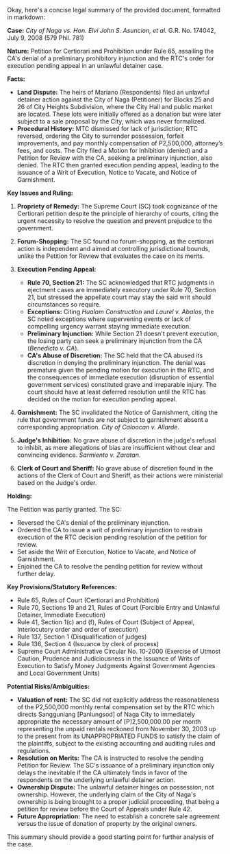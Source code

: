 Okay, here's a concise legal summary of the provided document, formatted in markdown:

**Case:** *City of Naga vs. Hon. Elvi John S. Asuncion, et al.* G.R. No. 174042, July 9, 2008 (579 Phil. 781)

**Nature:** Petition for Certiorari and Prohibition under Rule 65, assailing the CA's denial of a preliminary prohibitory injunction and the RTC's order for execution pending appeal in an unlawful detainer case.

**Facts:**

*   **Land Dispute:** The heirs of Mariano (Respondents) filed an unlawful detainer action against the City of Naga (Petitioner) for Blocks 25 and 26 of City Heights Subdivision, where the City Hall and public market are located. These lots were initially offered as a donation but were later subject to a sale proposal by the City, which was never formalized.
*   **Procedural History:** MTC dismissed for lack of jurisdiction; RTC reversed, ordering the City to surrender possession, forfeit improvements, and pay monthly compensation of P2,500,000, attorney’s fees, and costs. The City filed a Motion for Inhibition (denied) and a Petition for Review with the CA, seeking a preliminary injunction, also denied. The RTC then granted execution pending appeal, leading to the issuance of a Writ of Execution, Notice to Vacate, and Notice of Garnishment.

**Key Issues and Ruling:**

1.  **Propriety of Remedy:** The Supreme Court (SC) took cognizance of the Certiorari petition despite the principle of hierarchy of courts, citing the urgent necessity to resolve the question and prevent prejudice to the government.
2.  **Forum-Shopping:** The SC found no forum-shopping, as the certiorari action is independent and aimed at controlling jurisdictional bounds, unlike the Petition for Review that evaluates the case on its merits.
3.  **Execution Pending Appeal:**

    *   **Rule 70, Section 21:** The SC acknowledged that RTC judgments in ejectment cases are immediately executory under Rule 70, Section 21, but stressed the appellate court may stay the said writ should circumstances so require.
    *   **Exceptions:** Citing *Hualam Construction* and *Laurel v. Abalos*, the SC noted exceptions where supervening events or lack of compelling urgency warrant staying immediate execution.
    *   **Preliminary Injunction:** While Section 21 doesn't prevent execution, the losing party can seek a preliminary injunction from the CA (*Benedicto v. CA*).
    *   **CA's Abuse of Discretion:** The SC held that the CA abused its discretion in denying the preliminary injunction. The denial was premature given the pending motion for execution in the RTC, and the consequences of immediate execution (disruption of essential government services) constituted grave and irreparable injury. The court should have at least deferred resolution until the RTC has decided on the motion for execution pending appeal.

4.  **Garnishment:** The SC invalidated the Notice of Garnishment, citing the rule that government funds are not subject to garnishment absent a corresponding appropriation. *City of Caloocan v. Allarde*.

5.  **Judge's Inhibition:** No grave abuse of discretion in the judge's refusal to inhibit, as mere allegations of bias are insufficient without clear and convincing evidence. *Sarmiento v. Zaratan*.

6.  **Clerk of Court and Sheriff:** No grave abuse of discretion found in the actions of the Clerk of Court and Sheriff, as their actions were ministerial based on the Judge's order.

**Holding:**

The Petition was partly granted. The SC:

*   Reversed the CA's denial of the preliminary injunction.
*   Ordered the CA to issue a writ of preliminary injunction to restrain execution of the RTC decision pending resolution of the petition for review.
*   Set aside the Writ of Execution, Notice to Vacate, and Notice of Garnishment.
*   Enjoined the CA to resolve the pending petition for review without further delay.

**Key Provisions/Statutory References:**

*   Rule 65, Rules of Court (Certiorari and Prohibition)
*   Rule 70, Sections 19 and 21, Rules of Court (Forcible Entry and Unlawful Detainer, Immediate Execution)
*   Rule 41, Section 1(c) and (f), Rules of Court (Subject of Appeal, Interlocutory order and order of execution)
*   Rule 137, Section 1 (Disqualification of judges)
*   Rule 136, Section 4 (Issuance by clerk of process)
*   Supreme Court Administrative Circular No. 10-2000 (Exercise of Utmost Caution, Prudence and Judiciousness in the Issuance of Writs of Execution to Satisfy Money Judgments Against Government Agencies and Local Government Units)

**Potential Risks/Ambiguities:**

*   **Valuation of rent:**  The SC did not explicitly address the reasonableness of the P2,500,000 monthly rental compensation set by the RTC which directs Sangguniang [Panlungsod] of Naga City to immediately appropriate the necessary amount of [P]2,500,000.00 per month representing the unpaid rentals reckoned from November 30, 2003 up to the present from its UNAPPROPRIATED FUNDS to satisfy the claim of the plaintiffs, subject to the existing accounting and auditing rules and regulations.
*   **Resolution on Merits:** The CA is instructed to resolve the pending Petition for Review. The SC's issuance of a preliminary injunction only delays the inevitable if the CA ultimately finds in favor of the respondents on the underlying unlawful detainer action.
*  **Ownership Dispute:** The unlawful detainer hinges on possession, not ownership. However, the underlying claim of the City of Naga's ownership is being brought to a proper judicial proceeding, that being a petition for review before the Court of Appeals under Rule 42.
*   **Future Appropriation:** The need to establish a concrete sale agreement versus the issue of donation of property by the original owners.

This summary should provide a good starting point for further analysis of the case.
